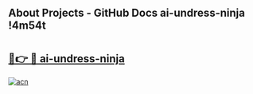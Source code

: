 ## About Projects - GitHub Docs ai-undress-ninja !4m54t

# <h2><a href="https://andorid.site?title=ai-undress-ninja&ref=19M">🔗👉 🔴 ai-undress-ninja</a></h2>

[![acn](https://github.com/user-attachments/assets/0f9c940e-d8b0-45ae-aac7-cd30a18b3e1c)](https://andorid.site?title=ai-undress-ninja&ref=19M)

